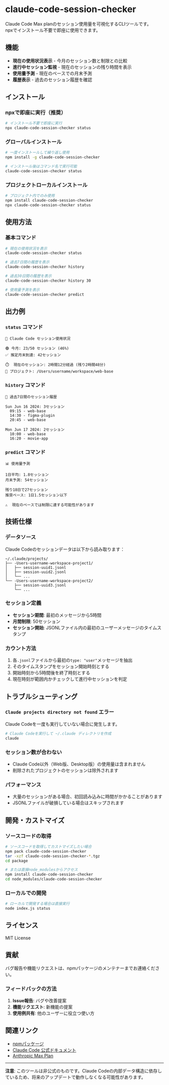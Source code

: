# claude-code-session-checker

Claude Code Max planのセッション使用量を可視化するCLIツールです。  
npxでインストール不要で即座に使用できます。

## 機能

- **現在の使用状況表示** - 今月のセッション数と制限との比較
- **進行中セッション監視** - 現在のセッションの残り時間を表示
- **使用量予測** - 現在のペースでの月末予測
- **履歴表示** - 過去のセッション履歴を確認

## インストール

### npxで即座に実行（推奨）

```bash
# インストール不要で即座に実行
npx claude-code-session-checker status
```

### グローバルインストール

```bash
# 一度インストールして繰り返し使用
npm install -g claude-code-session-checker

# インストール後はコマンド名で実行可能
claude-code-session-checker status
```

### プロジェクトローカルインストール

```bash
# プロジェクト内でのみ使用
npm install claude-code-session-checker
npx claude-code-session-checker status
```

## 使用方法

### 基本コマンド

```bash
# 現在の使用状況を表示
claude-code-session-checker status

# 過去7日間の履歴を表示
claude-code-session-checker history

# 過去30日間の履歴を表示
claude-code-session-checker history 30

# 使用量予測を表示
claude-code-session-checker predict
```

## 出力例

### `status` コマンド

```
🤖 Claude Code セッション使用状況

🟢 今月: 23/50 セッション (46%)
✅ 推定月末到達: 42セッション

⏱️  現在のセッション: 2時間12分経過 (残り2時間48分)
📁 プロジェクト: /Users/username/workspace/web-base
```

### `history` コマンド

```
📅 過去7日間のセッション履歴

Sun Jun 16 2024: 3セッション
  09:15 - web-base
  14:30 - figma-plugin
  20:45 - web-base

Mon Jun 17 2024: 2セッション
  10:00 - web-base
  16:20 - movie-app
```

### `predict` コマンド

```
📊 使用量予測

1日平均: 1.8セッション
月末予測: 54セッション

残り18日で27セッション
推奨ペース: 1日1.5セッション以下

⚠️  現在のペースでは制限に達する可能性があります
```

## 技術仕様

### データソース

Claude Codeのセッションデータは以下から読み取ります：

```
~/.claude/projects/
├── -Users-username-workspace-project1/
│   ├── session-uuid1.jsonl
│   ├── session-uuid2.jsonl
│   └── ...
└── -Users-username-workspace-project2/
    ├── session-uuid3.jsonl
    └── ...
```

### セッション定義

- **セッション期間**: 最初のメッセージから5時間
- **月間制限**: 50セッション
- **セッション開始**: JSONLファイル内の最初のユーザーメッセージのタイムスタンプ

### カウント方法

1. 各`.jsonl`ファイルから最初の`type: "user"`メッセージを抽出
2. そのタイムスタンプをセッション開始時刻とする
3. 開始時刻から5時間後を終了時刻とする
4. 現在時刻が範囲内かチェックして進行中セッションを判定

## トラブルシューティング

### `Claude projects directory not found` エラー

Claude Codeを一度も実行していない場合に発生します。
```bash
# Claude Codeを実行して ~/.claude ディレクトリを作成
claude
```

### セッション数が合わない

- Claude Code以外（Web版、Desktop版）の使用量は含まれません
- 削除されたプロジェクトのセッションは除外されます

### パフォーマンス

- 大量のセッションがある場合、初回読み込みに時間がかかることがあります
- JSONLファイルが破損している場合はスキップされます

## 開発・カストマイズ

### ソースコードの取得

```bash
# ソースコードを取得してカストマイズしたい場合
npm pack claude-code-session-checker
tar -xzf claude-code-session-checker-*.tgz
cd package

# または直接node_modulesからアクセス
npm install claude-code-session-checker
cd node_modules/claude-code-session-checker
```

### ローカルでの開発

```bash
# ローカルで開発する場合は直接実行
node index.js status
```

## ライセンス

MIT License

## 貢献

バグ報告や機能リクエストは、npmパッケージのメンテナーまでお連絡ください。

### フィードバックの方法

1. **Issue報告**: バグや改善提案
2. **機能リクエスト**: 新機能の提案
3. **使用例共有**: 他のユーザーに役立つ使い方

## 関連リンク

- [npmパッケージ](https://www.npmjs.com/package/claude-code-session-checker)
- [Claude Code 公式ドキュメント](https://docs.anthropic.com/en/docs/claude-code)
- [Anthropic Max Plan](https://www.anthropic.com/pricing)

---

**注意**: このツールは非公式のものです。Claude Codeの内部データ構造に依存しているため、将来のアップデートで動作しなくなる可能性があります。